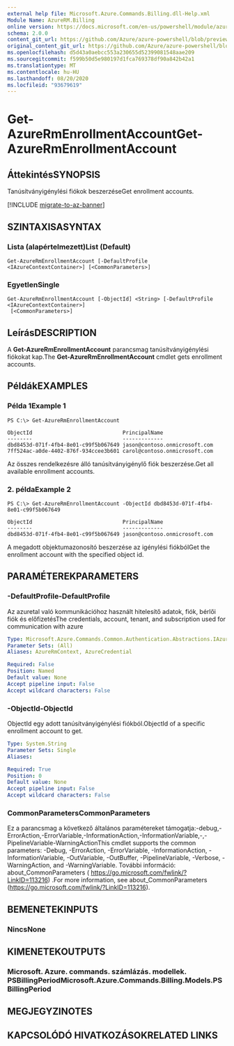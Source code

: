 ```yaml
---
external help file: Microsoft.Azure.Commands.Billing.dll-Help.xml
Module Name: AzureRM.Billing
online version: https://docs.microsoft.com/en-us/powershell/module/azurerm.billing/get-azurermenrollmentaccount
schema: 2.0.0
content_git_url: https://github.com/Azure/azure-powershell/blob/preview/src/ResourceManager/Billing/Commands.Billing/help/Get-AzureRmEnrollmentAccount.md
original_content_git_url: https://github.com/Azure/azure-powershell/blob/preview/src/ResourceManager/Billing/Commands.Billing/help/Get-AzureRmEnrollmentAccount.md
ms.openlocfilehash: d5d43a0aebcc553a230655d52399081548aae209
ms.sourcegitcommit: f599b50d5e980197d1fca769378df90a842b42a1
ms.translationtype: MT
ms.contentlocale: hu-HU
ms.lasthandoff: 08/20/2020
ms.locfileid: "93679619"
---
```

# <span data-ttu-id="f363b-101">Get-AzureRmEnrollmentAccount</span><span class="sxs-lookup"><span data-stu-id="f363b-101">Get-AzureRmEnrollmentAccount</span></span>

## <span data-ttu-id="f363b-102">Áttekintés</span><span class="sxs-lookup"><span data-stu-id="f363b-102">SYNOPSIS</span></span>
<span data-ttu-id="f363b-103">Tanúsítványigénylési fiókok beszerzése</span><span class="sxs-lookup"><span data-stu-id="f363b-103">Get enrollment accounts.</span></span>

[!INCLUDE [migrate-to-az-banner](../../includes/migrate-to-az-banner.md)]

## <span data-ttu-id="f363b-104">SZINTAXISA</span><span class="sxs-lookup"><span data-stu-id="f363b-104">SYNTAX</span></span>

### <span data-ttu-id="f363b-105">Lista (alapértelmezett)</span><span class="sxs-lookup"><span data-stu-id="f363b-105">List (Default)</span></span>
```
Get-AzureRmEnrollmentAccount [-DefaultProfile <IAzureContextContainer>] [<CommonParameters>]
```

### <span data-ttu-id="f363b-106">Egyetlen</span><span class="sxs-lookup"><span data-stu-id="f363b-106">Single</span></span>
```
Get-AzureRmEnrollmentAccount [-ObjectId] <String> [-DefaultProfile <IAzureContextContainer>]
 [<CommonParameters>]
```

## <span data-ttu-id="f363b-107">Leírás</span><span class="sxs-lookup"><span data-stu-id="f363b-107">DESCRIPTION</span></span>
<span data-ttu-id="f363b-108">A **Get-AzureRmEnrollmentAccount** parancsmag tanúsítványigénylési fiókokat kap.</span><span class="sxs-lookup"><span data-stu-id="f363b-108">The **Get-AzureRmEnrollmentAccount** cmdlet gets enrollment accounts.</span></span>

## <span data-ttu-id="f363b-109">Példák</span><span class="sxs-lookup"><span data-stu-id="f363b-109">EXAMPLES</span></span>

### <span data-ttu-id="f363b-110">Példa 1</span><span class="sxs-lookup"><span data-stu-id="f363b-110">Example 1</span></span>
```
PS C:\> Get-AzureRmEnrollmentAccount

ObjectId                             PrincipalName
--------                             -------------
dbd8453d-071f-4fb4-8e01-c99f5b067649 jason@contoso.onmicrosoft.com
7ff524ac-a0de-4402-876f-934ccee3b601 carol@contoso.onmicrosoft.com
```

<span data-ttu-id="f363b-111">Az összes rendelkezésre álló tanúsítványigénylő fiók beszerzése.</span><span class="sxs-lookup"><span data-stu-id="f363b-111">Get all available enrollment accounts.</span></span>

### <span data-ttu-id="f363b-112">2. példa</span><span class="sxs-lookup"><span data-stu-id="f363b-112">Example 2</span></span>
```
PS C:\> Get-AzureRmEnrollmentAccount -ObjectId dbd8453d-071f-4fb4-8e01-c99f5b067649

ObjectId                             PrincipalName
--------                             -------------
dbd8453d-071f-4fb4-8e01-c99f5b067649 jason@contoso.onmicrosoft.com
```

<span data-ttu-id="f363b-113">A megadott objektumazonosító beszerzése az igénylési fiókból</span><span class="sxs-lookup"><span data-stu-id="f363b-113">Get the enrollment account with the specified object id.</span></span>

## <span data-ttu-id="f363b-114">PARAMÉTEREK</span><span class="sxs-lookup"><span data-stu-id="f363b-114">PARAMETERS</span></span>

### <span data-ttu-id="f363b-115">-DefaultProfile</span><span class="sxs-lookup"><span data-stu-id="f363b-115">-DefaultProfile</span></span>
<span data-ttu-id="f363b-116">Az azuretal való kommunikációhoz használt hitelesítő adatok, fiók, bérlői fiók és előfizetés</span><span class="sxs-lookup"><span data-stu-id="f363b-116">The credentials, account, tenant, and subscription used for communication with azure</span></span>

```yaml
Type: Microsoft.Azure.Commands.Common.Authentication.Abstractions.IAzureContextContainer
Parameter Sets: (All)
Aliases: AzureRmContext, AzureCredential

Required: False
Position: Named
Default value: None
Accept pipeline input: False
Accept wildcard characters: False
```

### <span data-ttu-id="f363b-117">-ObjectId</span><span class="sxs-lookup"><span data-stu-id="f363b-117">-ObjectId</span></span>
<span data-ttu-id="f363b-118">ObjectId egy adott tanúsítványigénylési fiókból.</span><span class="sxs-lookup"><span data-stu-id="f363b-118">ObjectId of a specific enrollment account to get.</span></span>

```yaml
Type: System.String
Parameter Sets: Single
Aliases:

Required: True
Position: 0
Default value: None
Accept pipeline input: False
Accept wildcard characters: False
```

### <span data-ttu-id="f363b-119">CommonParameters</span><span class="sxs-lookup"><span data-stu-id="f363b-119">CommonParameters</span></span>
<span data-ttu-id="f363b-120">Ez a parancsmag a következő általános paramétereket támogatja:-debug,-ErrorAction,-ErrorVariable,-InformationAction,-InformationVariable,-,-PipelineVariable-WarningAction</span><span class="sxs-lookup"><span data-stu-id="f363b-120">This cmdlet supports the common parameters: -Debug, -ErrorAction, -ErrorVariable, -InformationAction, -InformationVariable, -OutVariable, -OutBuffer, -PipelineVariable, -Verbose, -WarningAction, and -WarningVariable.</span></span> <span data-ttu-id="f363b-121">További információ: about_CommonParameters ( https://go.microsoft.com/fwlink/?LinkID=113216) .</span><span class="sxs-lookup"><span data-stu-id="f363b-121">For more information, see about_CommonParameters (https://go.microsoft.com/fwlink/?LinkID=113216).</span></span>

## <span data-ttu-id="f363b-122">BEMENETEK</span><span class="sxs-lookup"><span data-stu-id="f363b-122">INPUTS</span></span>

### <span data-ttu-id="f363b-123">Nincs</span><span class="sxs-lookup"><span data-stu-id="f363b-123">None</span></span>

## <span data-ttu-id="f363b-124">KIMENETEK</span><span class="sxs-lookup"><span data-stu-id="f363b-124">OUTPUTS</span></span>

### <span data-ttu-id="f363b-125">Microsoft. Azure. commands. számlázás. modellek. PSBillingPeriod</span><span class="sxs-lookup"><span data-stu-id="f363b-125">Microsoft.Azure.Commands.Billing.Models.PSBillingPeriod</span></span>

## <span data-ttu-id="f363b-126">MEGJEGYZI</span><span class="sxs-lookup"><span data-stu-id="f363b-126">NOTES</span></span>

## <span data-ttu-id="f363b-127">KAPCSOLÓDÓ HIVATKOZÁSOK</span><span class="sxs-lookup"><span data-stu-id="f363b-127">RELATED LINKS</span></span>
